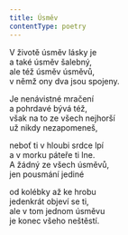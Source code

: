 ```yaml
---
title: Úsměv
contentType: poetry
---
```


<section>

V životě úsměv lásky je  
a také úsměv šalebný,  
ale též úsměv úsměvů,  
v němž ony dva jsou spojeny.

Je nenávistné mračení  
a pohrdavé bývá též,  
však na to ze všech nejhorší  
už nikdy nezapomeneš,

neboť ti v hloubi srdce lpí  
a v morku páteře ti lne.  
A žádný ze všech úsměvů,  
jen pousmání jediné

od kolébky až ke hrobu  
jedenkrát objeví se ti,  
ale v tom jednom úsměvu  
je konec všeho neštěstí.

</section>
